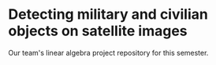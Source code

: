 # Detecting military and civilian objects on satellite images
Our team's linear algebra project repository for this semester.
